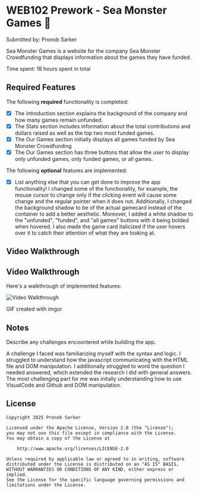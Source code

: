 # WEB102 Prework - Sea Monster Games :squid:

Submitted by: Pronob Sarker

Sea Monster Games is a website for the company Sea Monster Crowdfunding that displays information about the games they have funded.

Time spent: 18 hours spent in total

## Required Features

The following **required** functionality is completed:

* [X] The introduction section explains the background of the company and how many games remain unfunded.
* [X] The Stats section includes information about the total contributions and dollars raised as well as the top two most funded games.
* [X] The Our Games section initially displays all games funded by Sea Monster Crowdfunding
* [X] The Our Games section has three buttons that allow the user to display only unfunded games, only funded games, or all games.

The following **optional** features are implemented:

* [X] List anything else that you can get done to improve the app functionality!
I changed some of the functionality, for example, the mouse cursor to change only if the clicking event will cause some change and the regular pointer when it does not. Additionally, I changed the background shadow to be of the actual gamecard instead of the container to add a better aesthetic. Moreover, I added a white shadow to the "unfunded", "funded", and "all games" buttons with it being bolded when hovered. I also made the game card italicized if the user hovers over it to catch their attention of what they are looking at.

## Video Walkthrough

## Video Walkthrough

Here's a walkthrough of implemented features:

<img src='http://i.imgur.com/a/1QvUMRg.gif' title='Video Walkthrough' width='' alt='Video Walkthrough' />


<!-- Replace this with whatever GIF tool you used! -->
GIF created with imgur
<!-- Recommended tools:
[Kap](https://getkap.co/) for macOS
[ScreenToGif](https://www.screentogif.com/) for Windows
[peek](https://github.com/phw/peek) for Linux. -->

## Notes

Describe any challenges encountered while building the app.

A challenge I faced was familiarizing myself with the syntax and logic. I struggled to understand how the javascript communicating with the HTML file and DOM manipulation. I additionally struggled to word the question I needed answered, which extended the research I did with general answers. The most challenging part for me was initally understanding how to use VisualCode and Github and DOM manipulation.

## License

    Copyright 2025 Pronob Sarker

    Licensed under the Apache License, Version 2.0 (the "License");
    you may not use this file except in compliance with the License.
    You may obtain a copy of the License at

        http://www.apache.org/licenses/LICENSE-2.0

    Unless required by applicable law or agreed to in writing, software
    distributed under the License is distributed on an "AS IS" BASIS,
    WITHOUT WARRANTIES OR CONDITIONS OF ANY KIND, either express or implied.
    See the License for the specific language governing permissions and
    limitations under the License.